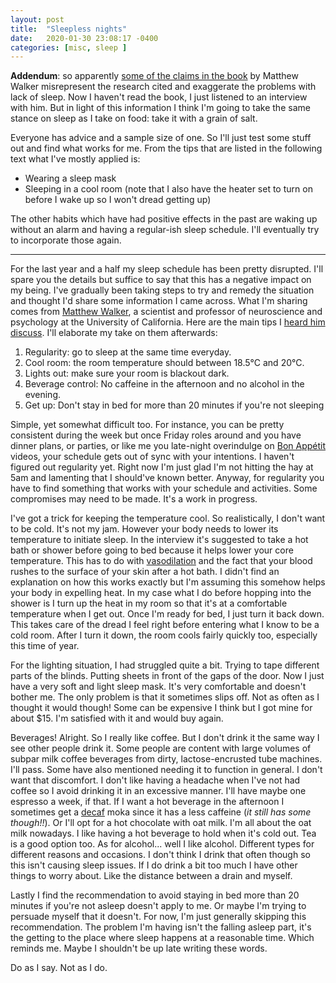 ```yaml
---
layout: post
title:  "Sleepless nights"
date:   2020-01-30 23:08:17 -0400
categories: [misc, sleep ]
---
```


**Addendum**: so apparently [some of the claims in the book][book-errors] by
Matthew Walker misrepresent the research cited and exaggerate the problems with
lack of sleep. Now I haven't read the book, I just listened to an interview with
him. But in light of this information I think I'm going to take the same stance
on sleep as I take on food: take it with a grain of salt.

Everyone has advice and a sample size of one. So I'll just test some stuff out
and find what works for me. From the tips that are listed in the following text
what I've mostly applied is:

- Wearing a sleep mask
- Sleeping in a cool room (note that I also have the heater set to turn on
  before I wake up so I won't dread getting up)

The other habits which have had positive effects in the past are waking up
without an alarm and having a regular-ish sleep schedule. I'll eventually try to
incorporate those again.

------------------

For the last year and a half my sleep schedule has been pretty disrupted. I'll
spare you the details but suffice to say that this has a negative impact on my
being. I've gradually been taking steps to try and remedy the situation and
thought I'd share some information I came across. What I'm sharing comes from
[Matthew Walker][wiki-matthew-walker], a scientist and professor of neuroscience
and psychology at the University of California. Here are the main tips I [heard
him discuss][podcast-matthew]. I'll elaborate my take on them afterwards:

1. Regularity: go to sleep at the same time everyday.
2. Cool room: the room temperature should between 18.5°C and 20°C.
3. Lights out: make sure your room is blackout dark.
4. Beverage control: No caffeine in the afternoon and no alcohol in the evening.
5. Get up: Don't stay in bed for more than 20 minutes if you're not sleeping

Simple, yet somewhat difficult too. For instance, you can be pretty consistent
during the week but once Friday roles around and you have dinner plans, or
parties, or like me you late-night overindulge on [Bon Appétit][YT-bon-appetit]
videos, your schedule gets out of sync with your intentions. I haven't figured
out regularity yet. Right now I'm just glad I'm not hitting the hay at 5am and
lamenting that I should've known better. Anyway, for regularity you have to find
something that works with your schedule and activities. Some compromises may
need to be made. It's a work in progress.

I've got a trick for keeping the temperature cool. So realistically, I don't
want to be cold. It's not my jam. However your body needs to lower its
temperature to initiate sleep. In the interview it's suggested to take a hot
bath or shower before going to bed because it helps lower your core temperature.
This has to do with [vasodilation][wiki-vasodilation] and the fact that your
blood rushes to the surface of your skin after a hot bath. I didn't find an
explanation on how this works exactly but I'm assuming this somehow helps your
body in expelling heat. In my case what I do before hopping into the shower is I
turn up the heat in my room so that it's at a comfortable temperature when I get
out.  Once I'm ready for bed, I just turn it back down. This takes care of the
dread I feel right before entering what I know to be a cold room. After I turn
it down, the room cools fairly quickly too, especially this time of year.

For the lighting situation, I had struggled quite a bit. Trying to tape
different parts of the blinds. Putting sheets in front of the gaps of the door.
Now I just have a very soft and light sleep mask. It's very comfortable and
doesn't bother me. The only problem is that it sometimes slips off. Not as often
as I thought it would though! Some can be expensive I think but I got mine for
about $15. I'm satisfied with it and would buy again.

Beverages! Alright. So I really like coffee. But I don't drink it the same way I
see other people drink it. Some people are content with large volumes of subpar
milk coffee beverages from dirty, lactose-encrusted tube machines. I'll pass.
Some have also mentioned needing it to function in general. I don't want that
discomfort. I don't like having a headache when I've not had coffee so I avoid
drinking it in an excessive manner. I'll have maybe one espresso a week, if
that. If I want a hot beverage in the afternoon I sometimes get a
[decaf][wiki-decaf] moka since it has a less caffeine (*it still has some
though!!*). Or I'll opt for a hot chocolate with oat milk. I'm all about the oat
milk nowadays.  I like having a hot beverage to hold when it's cold out.  Tea is
a good option too. As for alcohol... well I like alcohol.  Different types for
different reasons and occasions. I don't think I drink that often though so this
isn't causing sleep issues. If I do drink a bit too much I have other things to
worry about. Like the distance between a drain and myself.

Lastly I find the recommendation to avoid staying in bed more than 20 minutes if
you're not asleep doesn't apply to me. Or maybe I'm trying to persuade myself
that it doesn't. For now, I'm just generally skipping this recommendation. The
problem I'm having isn't the falling asleep part, it's the getting to the place
where sleep happens at a reasonable time. Which reminds me. Maybe I shouldn't be
up late writing these words.

Do as I say. Not as I do.

[wiki-matthew-walker]: https://en.wikipedia.org/wiki/Matthew_Walker_(scientist)
[YT-bon-appetit]: https://www.youtube.com/watch?v=2Sl_9VMeAWg
[podcast-matthew]: https://www.thepodcastbrowser.com/everything-you-know-about-sleep-is-wrong-with-dr-matthew-walker/
[wiki-vasodilation]: https://en.wikipedia.org/wiki/Vasodilation
[wiki-decaf]: https://en.wikipedia.org/wiki/Decaffeination
[book-errors]: https://guzey.com/books/why-we-sleep/
